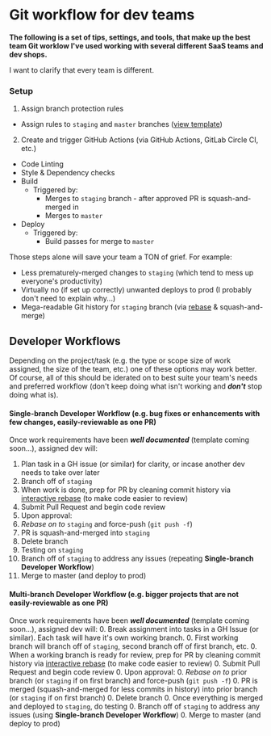 # Git workflow for dev teams
**The following is a set of tips, settings, and tools, that make up the best team Git worklow I've used working with several different SaaS teams and dev shops.**

I want to clarify that every team is different.

### Setup
1. Assign branch protection rules
  - Assign rules to `staging` and `master` branches ([view template](branch-protection-rules.md))
2. Create and trigger GitHub Actions (via GitHub Actions, GitLab Circle CI, etc.)
  - Code Linting
  - Style & Dependency checks
  - Build
    - Triggered by:
      - Merges to `staging` branch - after approved PR is squash-and-merged in
      - Merges to `master`
  - Deploy
    - Triggered by:
      - Build passes for merge to `master`

Those steps alone will save your team a TON of grief. For example:
- Less prematurely-merged changes to `staging` (which tend to mess up everyone's productivity)
- Virtually no (if set up correctly) unwanted deploys to prod (I probably don't need to explain why...)
- Mega-readable Git history for `staging` branch (via [rebase](how-tos/rebase.md) & squash-and-merge)

## Developer Workflows
Depending on the project/task (e.g. the type or scope size of work assigned, the size of the team, etc.) one of these options may work better. Of course, all of this should be iderated on to best suite your team's needs and preferred workflow (don't keep doing what isn't working and ***don't*** stop doing what is).

#### Single-branch Developer Workflow (e.g. bug fixes or enhancements with few changes, easily-reviewable as one PR)
Once work requirements have been **_well documented_** (template coming soon...), assigned dev will:
1. Plan task in a GH issue (or similar) for clarity, or incase another dev needs to take over later
2. Branch off of `staging`
3. When work is done, prep for PR by cleaning commit history via [interactive rebase](how-tos/rebase-interactive.md) (to make code easier to review)
4. Submit Pull Request and begin code review
5. Upon approval:
  1. _Rebase on to_ `staging` and force-push (`git push -f`)
  2. PR is squash-and-merged into `staging`
  3. Delete branch
6. Testing on `staging`
7. Branch off of `staging` to address any issues (repeating **Single-branch Developer Workflow**)
8. Merge to master (and deploy to prod)

#### Multi-branch Developer Workflow (e.g. bigger projects that are not easily-reviewable as one PR)
Once work requirements have been **_well documented_** (template coming soon...), assigned dev will:
0. Break assignment into tasks in a GH Issue (or similar). Each task will have it's own working branch.
0. First working branch will branch off of `staging`, second branch off of first branch, etc.
0. When a working branch is ready for review, prep for PR by cleaning commit history via [interactive rebase](how-tos/rebase-interactive.md) (to make code easier to review)
0. Submit Pull Request and begin code review
0. Upon approval:
  0. _Rebase on to_ prior branch (or `staging` if on first branch) and force-push (`git push -f`)
  0. PR is merged (squash-and-merged for less commits in history) into prior branch (or `staging` if on first branch)
  0. Delete branch
0. Once everything is merged and deployed to `staging`, do testing
0. Branch off of `staging` to address any issues (using **Single-branch Developer Workflow**)
0. Merge to master (and deploy to prod)
